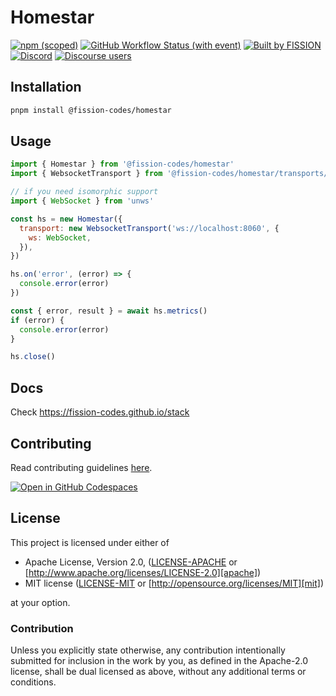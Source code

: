# Homestar

[![npm (scoped)](https://img.shields.io/npm/v/%40fission-codes/homestar)](https://www.npmjs.com/package/@fission-codes/homestar)
[![GitHub Workflow Status (with event)](https://img.shields.io/github/actions/workflow/status/fission-codes/stack/homestar.yml)](https://github.com/fission-codes/stack/actions/workflows/homestar.yml)
[![Built by FISSION](https://img.shields.io/badge/built_by-⌘_Fission-purple.svg)](https://fission.codes)
[![Discord](https://img.shields.io/discord/478735028319158273?&color=mediumslateblue)](https://discord.gg/zAQBDEq)
[![Discourse users](<https://img.shields.io/discourse/users?server=https%3A%2F%2Ftalk.fission.codes&label=talk&color=rgb(14%2C%20118%2C%20178)>)](https://talk.fission.codes)

## Installation

```bash
pnpm install @fission-codes/homestar
```

## Usage

```js
import { Homestar } from '@fission-codes/homestar'
import { WebsocketTransport } from '@fission-codes/homestar/transports/ws.js'

// if you need isomorphic support
import { WebSocket } from 'unws'

const hs = new Homestar({
  transport: new WebsocketTransport('ws://localhost:8060', {
    ws: WebSocket,
  }),
})

hs.on('error', (error) => {
  console.error(error)
})

const { error, result } = await hs.metrics()
if (error) {
  console.error(error)
}

hs.close()
```

## Docs

Check <https://fission-codes.github.io/stack>

## Contributing

Read contributing guidelines [here](.github/CONTRIBUTING.md).

[![Open in GitHub Codespaces](https://github.com/codespaces/badge.svg)](https://codespaces.new/fission-codes/stack)

## License

This project is licensed under either of

- Apache License, Version 2.0, ([LICENSE-APACHE](./LICENSE-APACHE) or
  [http://www.apache.org/licenses/LICENSE-2.0][apache])
- MIT license ([LICENSE-MIT](./LICENSE-MIT) or
  [http://opensource.org/licenses/MIT][mit])

at your option.

### Contribution

Unless you explicitly state otherwise, any contribution intentionally
submitted for inclusion in the work by you, as defined in the Apache-2.0
license, shall be dual licensed as above, without any additional terms or
conditions.

[apache]: https://www.apache.org/licenses/LICENSE-2.0
[mit]: http://opensource.org/licenses/MIT

